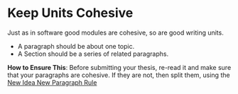 Keep Units Cohesive
====

Just as in software good modules are cohesive, so are good writing units.

* A paragraph should be about one topic.
* A Section should be a series of related paragraphs.

**How to Ensure This**: Before submitting your thesis, re-read it and make sure that your paragraphs are cohesive. If they are not, then split them, using the [New Idea New Paragraph Rule](New_Idea_New_Paragraph.md)
